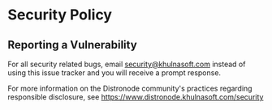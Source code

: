 # Security Policy

## Reporting a Vulnerability

For all security related bugs, email security@khulnasoft.com instead of using this issue tracker and you will receive a prompt response.

For more information on the Distronode community's practices regarding responsible disclosure, see https://www.distronode.khulnasoft.com/security
